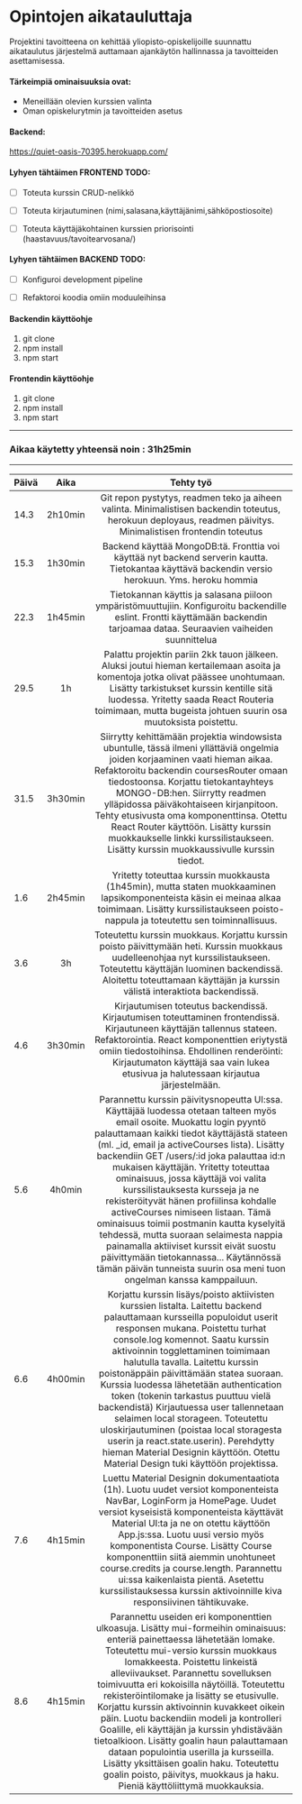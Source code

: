 # Opintojen aikatauluttaja
Projektini tavoitteena on kehittää yliopisto-opiskelijoille suunnattu aikataulutus järjestelmä auttamaan ajankäytön hallinnassa ja tavoitteiden asettamisessa.
#### Tärkeimpiä ominaisuuksia ovat:
- Meneillään olevien kurssien valinta
- Oman opiskelurytmin ja tavoitteiden asetus

#### Backend:
https://quiet-oasis-70395.herokuapp.com/

#### Lyhyen tähtäimen FRONTEND TODO:
- [ ] Toteuta kurssin CRUD-nelikkö
- [ ] Toteuta kirjautuminen (nimi,salasana,käyttäjänimi,sähköpostiosoite)
- [ ] Toteuta käyttäjäkohtainen kurssien priorisointi (haastavuus/tavoitearvosana/)



#### Lyhyen tähtäimen BACKEND TODO:
- [ ] Konfiguroi development pipeline
- [ ] Refaktoroi koodia omiin moduuleihinsa


#### Backendin käyttöohje
1. git clone
2. npm install
3. npm start

#### Frontendin käyttöohje
1. git clone
2. npm install
3. npm start

---
### Aikaa käytetty yhteensä noin : 31h25min
---


| Päivä     | Aika      | Tehty työ  |
| ----------|:---------:| :---------:|
|  14.3     | 2h10min     | Git repon pystytys, readmen teko ja aiheen valinta. Minimalistisen backendin toteutus, herokuun deployaus, readmen päivitys. Minimalistisen frontendin toteutus |
|  15.3     | 1h30min   | Backend käyttää MongoDB:tä. Fronttia voi käyttää nyt backend serverin kautta. Tietokantaa käyttävä backendin versio herokuun. Yms. heroku hommia |
|  22.3     | 1h45min     | Tietokannan käyttis ja salasana piiloon ympäristömuuttujiin. Konfiguroitu backendille eslint. Frontti käyttämään backendin tarjoamaa dataa. Seuraavien vaiheiden suunnittelua | 
|  29.5     | 1h        | Palattu projektin pariin 2kk tauon jälkeen. Aluksi joutui hieman kertailemaan asoita ja komentoja jotka olivat päässee unohtumaan. Lisätty tarkistukset kurssin kentille sitä luodessa. Yritetty saada React Routeria toimimaan, mutta bugeista johtuen suurin osa muutoksista poistettu.  |
|  31.5     | 3h30min   | Siirrytty kehittämään projektia windowsista ubuntulle, tässä ilmeni yllättäviä ongelmia joiden korjaaminen vaati hieman aikaa. Refaktoroitu backendin coursesRouter omaan tiedostoonsa. Korjattu tietokantayhteys MONGO-DB:hen. Siirrytty readmen ylläpidossa päiväkohtaiseen kirjanpitoon. Tehty etusivusta oma komponenttinsa. Otettu React Router käyttöön. Lisätty kurssin muokkaukselle linkki kurssilistaukseen. Lisätty kurssin muokkaussivulle kurssin tiedot.  |
|  1.6   | 2h45min | Yritetty toteuttaa kurssin muokkausta (1h45min), mutta staten muokkaaminen lapsikomponenteista käsin ei meinaa alkaa toimimaan. Lisätty kurssilistaukseen poisto-nappula ja toteutettu sen toiminnallisuus. |
|  3.6   | 3h | Toteutettu kurssin muokkaus. Korjattu kurssin poisto päivittymään heti. Kurssin muokkaus uudelleenohjaa nyt kurssilistaukseen. Toteutettu käyttäjän luominen backendissä. Aloitettu toteuttamaan käyttäjän ja kurssin välistä interaktiota backendissä. |
| 4.6    | 3h30min | Kirjautumisen toteutus backendissä. Kirjautumisen toteuttaminen frontendissä. Kirjautuneen käyttäjän tallennus stateen. Refaktorointia. React komponenttien eriytystä omiin tiedostoihinsa. Ehdollinen renderöinti: Kirjautumaton käyttäjä saa vain lukea etusivua ja halutessaan kirjautua järjestelmään.  |
|  5.6  | 4h0min  | Parannettu kurssin päivitysnopeutta UI:ssa. Käyttäjää luodessa otetaan talteen myös email osoite. Muokattu login pyyntö palauttamaan kaikki tiedot käyttäjästä stateen (ml. _id, email ja activeCourses lista). Lisätty backendiin GET /users/:id joka palauttaa id:n mukaisen käyttäjän. Yritetty toteuttaa ominaisuus, jossa käyttäjä voi valita kurssilistauksesta kursseja ja ne rekisteröityvät hänen profiilinsa kohdalle activeCourses nimiseen listaan. Tämä ominaisuus toimii postmanin kautta kyselyitä tehdessä, mutta suoraan selaimesta nappia painamalla aktiiviset kurssit eivät suostu päivittymään tietokannassa... Käytännössä tämän päivän tunneista suurin osa meni tuon ongelman kanssa kamppailuun.  |
|  6.6  | 4h00min | Korjattu kurssin lisäys/poisto aktiivisten kurssien listalta. Laitettu backend palauttamaan kursseilla populoidut userit responsen mukana. Poistettu turhat console.log komennot. Saatu kurssin aktivoinnin togglettaminen toimimaan halutulla tavalla. Laitettu kurssin poistonäppäin päivittämään statea suoraan. Kurssia luodessa lähetetään authentication token (tokenin tarkastus puuttuu vielä backendistä) Kirjautuessa user tallennetaan selaimen local storageen. Toteutettu uloskirjautuminen (poistaa local storagesta userin ja react.state.userin). Perehdytty hieman Material Designin käyttöön. Otettu Material Design tuki käyttöön projektissa.|
|  7.6  | 4h15min | Luettu Material Designin dokumentaatiota (1h). Luotu uudet versiot komponenteista NavBar, LoginForm ja HomePage. Uudet versiot kyseisistä komponenteista käyttävät Material UI:ta ja ne on otettu käyttöön App.js:ssa. Luotu uusi versio myös komponentista Course. Lisätty Course komponenttiin siitä aiemmin unohtuneet course.credits ja course.length. Parannettu ui:ssa kaikenlaista pientä. Asetettu kurssilistauksessa kurssin aktivoinnille kiva responsiivinen tähtikuvake. |
|  8.6  | 4h15min | Parannettu useiden eri komponenttien ulkoasuja. Lisätty mui-formeihin ominaisuus: enteriä painettaessa lähetetään lomake. Toteutettu mui-versio kurssin muokkaus lomakkeesta. Poistettu linkeistä alleviivaukset. Parannettu sovelluksen toimivuutta eri kokoisilla näytöillä. Toteutettu rekisteröintilomake ja lisätty se etusivulle. Korjattu kurssin aktivoinnin kuvakkeet oikein päin. Luotu backendiin modeli ja kontrolleri Goalille, eli käyttäjän ja kurssin yhdistävään tietoalkioon. Lisätty goalin haun palauttamaan dataan populointia userilla ja kursseilla. Lisätty yksittäisen goalin haku. Toteutettu goalin poisto, päivitys, muokkaus ja haku. Pieniä käyttöliittymä muokkauksia.|